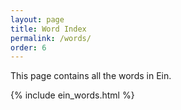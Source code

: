 ```yaml
---
layout: page
title: Word Index
permalink: /words/
order: 6
---
```


This page contains all the words in Ein.  
<style>

table {
  table-layout: fixed;
  border-collapse: collapse;
  width: 100%;
}
td {
  padding: 10px;
  border: solid 1px #000;
}
tr td:first-child {
  overflow: auto;
  white-space: normal;
  width: 800px;
}
</style>

{% include ein_words.html %}
